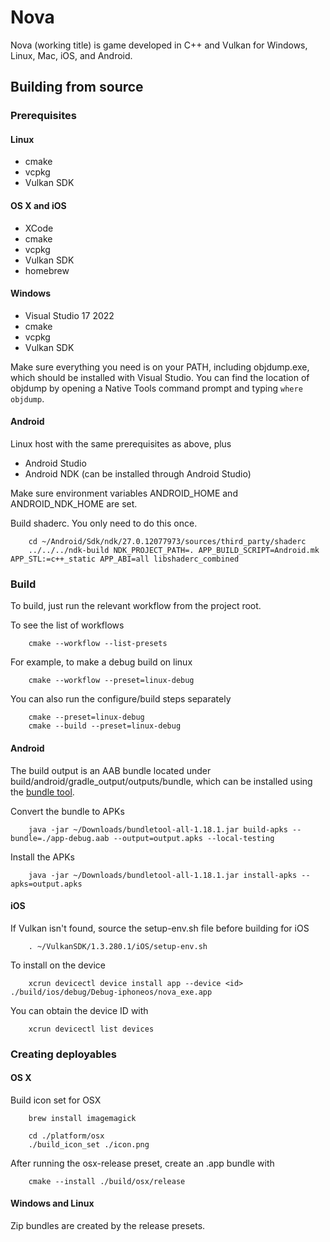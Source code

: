 Nova
====

Nova (working title) is game developed in C++ and Vulkan for Windows, Linux, Mac, iOS, and Android.

Building from source
--------------------

### Prerequisites

#### Linux

* cmake
* vcpkg
* Vulkan SDK

#### OS X and iOS

* XCode
* cmake
* vcpkg
* Vulkan SDK
* homebrew

#### Windows

* Visual Studio 17 2022
* cmake
* vcpkg
* Vulkan SDK

Make sure everything you need is on your PATH, including objdump.exe, which should be installed with Visual Studio. You can find the location of objdump by opening a Native Tools command prompt and typing `where objdump`.

#### Android

Linux host with the same prerequisites as above, plus

* Android Studio
* Android NDK (can be installed through Android Studio)

Make sure environment variables ANDROID_HOME and ANDROID_NDK_HOME are set.

Build shaderc. You only need to do this once.

```
    cd ~/Android/Sdk/ndk/27.0.12077973/sources/third_party/shaderc
    ../../../ndk-build NDK_PROJECT_PATH=. APP_BUILD_SCRIPT=Android.mk APP_STL:=c++_static APP_ABI=all libshaderc_combined
```

### Build

To build, just run the relevant workflow from the project root.

To see the list of workflows

```
    cmake --workflow --list-presets
```

For example, to make a debug build on linux

```
    cmake --workflow --preset=linux-debug
```

You can also run the configure/build steps separately

```
    cmake --preset=linux-debug
    cmake --build --preset=linux-debug
```

#### Android

The build output is an AAB bundle located under build/android/gradle_output/outputs/bundle, which can be installed using the [bundle tool](https://github.com/google/bundletool/releases).

Convert the bundle to APKs

```
    java -jar ~/Downloads/bundletool-all-1.18.1.jar build-apks --bundle=./app-debug.aab --output=output.apks --local-testing
```

Install the APKs

```
    java -jar ~/Downloads/bundletool-all-1.18.1.jar install-apks --apks=output.apks
```

#### iOS

If Vulkan isn't found, source the setup-env.sh file before building for iOS

```
    . ~/VulkanSDK/1.3.280.1/iOS/setup-env.sh
```

To install on the device

```
    xcrun devicectl device install app --device <id> ./build/ios/debug/Debug-iphoneos/nova_exe.app
```

You can obtain the device ID with

```
    xcrun devicectl list devices
```

### Creating deployables

#### OS X

Build icon set for OSX

```
    brew install imagemagick

    cd ./platform/osx
    ./build_icon_set ./icon.png
```

After running the osx-release preset, create an .app bundle with

```
    cmake --install ./build/osx/release
```

#### Windows and Linux

Zip bundles are created by the release presets.
